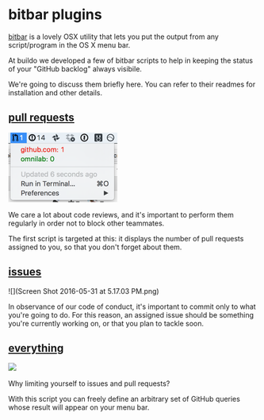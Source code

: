 # bitbar plugins

[bitbar](https://github.com/matryer/bitbar) is a lovely OSX utility that lets  you put the output from any script/program in the OS X menu bar.

At buildo we developed a few of bitbar scripts to help in keeping the status of your "GitHub backlog" always visibile.

We're going to discuss them briefly here. You can refer to their readmes for installation and other details.

## [pull requests](https://github.com/buildo/bitbar-plugins/tree/master/pr-to-review)
![](74f2e48e-2752-11e6-97bb-e4ece9dd7d76.png)

We care a lot about code reviews, and it's important to perform them regularly in order not to block other teammates.

The first script is targeted at this: it displays the number of pull requests assigned to you, so that you don't forget about them.

## [issues](https://github.com/buildo/bitbar-plugins/tree/master/assigned-issues)
![](Screen Shot 2016-05-31 at 5.17.03 PM.png)

In observance of our code of conduct, it's important to commit only to what you're going to do. For this reason, an assigned issue should be something you're currently working on, or that you plan to tackle soon.

## [everything](https://github.com/francescogior/github-bitbar-counter)

![](https://camo.githubusercontent.com/9d240293a5ef5f00ec32d3d8194ee2b8fed836cb/68747470733a2f2f692e6779617a6f2e636f6d2f65313732306435396165363230623236653162346566373066323931636262622e676966)

Why limiting yourself to issues and pull requests?

With this script you can freely define an arbitrary set of GitHub queries whose result will appear on your menu bar.
